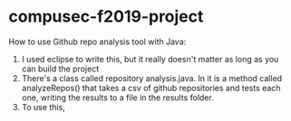 # compusec-f2019-project

How to use Github repo analysis tool with Java:
1. I used eclipse to write this, but it really doesn't matter as long as you can build the project
2. There's a class called repository analysis.java. In it is a method called analyzeRepos() that takes a csv
of github repositories and tests each one, writing the results to a file in the results folder.
3. To use this, 
